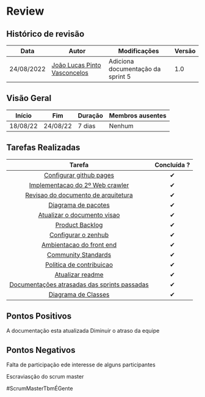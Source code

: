 # Review

## Histórico de revisão

| Data       | Autor                                        | Modificações                      | Versão |
| ---------- | -------------------------------------------- | --------------------------------- | ------ |
| 24/08/2022 | [João Lucas Pinto Vasconcelos](https://github.com/HacKairos) | Adiciona documentação da sprint 5 | 1.0    |

## Visão Geral

Início | Fim | Duração | Membros ausentes
 ------ | --- | ------- | --------
 18/08/22 | 24/08/22 | 7 dias | Nenhum

## Tarefas Realizadas

| Tarefa | Concluída ? |
| :------: | :--------: |
| [Configurar github pages](https://github.com/fga-eps-mds/Cebraspe-Tracker/issues/24) | ✔ |
| [Implementacao do 2º Web crawler](https://github.com/fga-eps-mds/Cebraspe-Tracker/issues/25) | ✔ |
| [Revisao do documento de arquitetura](https://github.com/fga-eps-mds/Cebraspe-Tracker/issues/26) | ✔ |
| [Diagrama de pacotes](https://github.com/fga-eps-mds/Cebraspe-Tracker/issues/27) | ✔ |
| [Atualizar o documento visao](https://github.com/fga-eps-mds/Cebraspe-Tracker/issues/28) | ✔ |
| [Product Backlog](https://github.com/fga-eps-mds/Cebraspe-Tracker/issues/29) | ✔ |
| [Configurar o zenhub](https://github.com/fga-eps-mds/Cebraspe-Tracker/issues/30) | ✔ |
| [Ambientacao do front end](https://github.com/fga-eps-mds/Cebraspe-Tracker/issues/31) | ✔ |
| [Community Standards](https://github.com/fga-eps-mds/Cebraspe-Tracker/issues/32) | ✔ |
| [Politica de contribuicao](https://github.com/fga-eps-mds/Cebraspe-Tracker/issues/33) | ✔ |
| [Atualizar readme](https://github.com/fga-eps-mds/Cebraspe-Tracker/issues/34) | ✔ |
| [Documentações atrasadas das sprints passadas](https://github.com/fga-eps-mds/Cebraspe-Tracker/issues/35) | ✔ |
| [Diagrama de Classes](https://github.com/fga-eps-mds/Cebraspe-Tracker/issues/36) | ✔ |
                                 
## Pontos Positivos
A documentação esta atualizada 
Diminuir o atraso da equipe

## Pontos Negativos
Falta de participação ede interesse de alguns participantes

Escraviasção do scrum master

#ScrumMasterTbmÉGente
